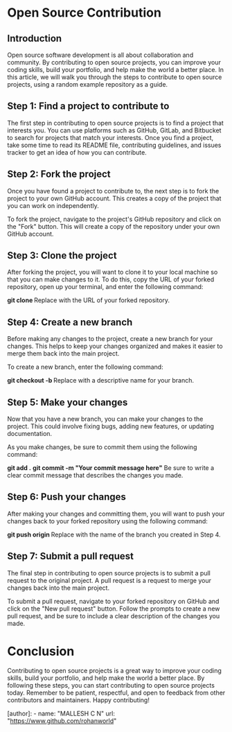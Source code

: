 # Open Source Contribution
## Introduction

Open source software development is all about collaboration and community. By contributing to open source projects, you can improve your coding skills, build your portfolio, and help make the world a better place. In this article, we will walk you through the steps to contribute to open source projects, using a random example repository as a guide.

## Step 1: Find a project to contribute to

The first step in contributing to open source projects is to find a project that interests you. You can use platforms such as GitHub, GitLab, and Bitbucket to search for projects that match your interests. Once you find a project, take some time to read its README file, contributing guidelines, and issues tracker to get an idea of how you can contribute.

## Step 2: Fork the project

Once you have found a project to contribute to, the next step is to fork the project to your own GitHub account. This creates a copy of the project that you can work on independently.

To fork the project, navigate to the project's GitHub repository and click on the "Fork" button. This will create a copy of the repository under your own GitHub account.

## Step 3: Clone the project

After forking the project, you will want to clone it to your local machine so that you can make changes to it. To do this, copy the URL of your forked repository, open up your terminal, and enter the following command:

**git clone <repository-url>**
Replace <repository-url> with the URL of your forked repository. 

## Step 4: Create a new branch

Before making any changes to the project, create a new branch for your changes. This helps to keep your changes organized and makes it easier to merge them back into the main project.

To create a new branch, enter the following command:

**git checkout -b <branch-name>**
Replace <branch-name> with a descriptive name for your branch.

## Step 5: Make your changes

Now that you have a new branch, you can make your changes to the project. This could involve fixing bugs, adding new features, or updating documentation.

As you make changes, be sure to commit them using the following command:

**git add .**
**git commit -m "Your commit message here"**
Be sure to write a clear commit message that describes the changes you made.

## Step 6: Push your changes

After making your changes and committing them, you will want to push your changes back to your forked repository using the following command:

**git push origin <branch-name>**
Replace <branch-name> with the name of the branch you created in Step 4.

## Step 7: Submit a pull request

The final step in contributing to open source projects is to submit a pull request to the original project. A pull request is a request to merge your changes back into the main project.

To submit a pull request, navigate to your forked repository on GitHub and click on the "New pull request" button. Follow the prompts to create a new pull request, and be sure to include a clear description of the changes you made.

# Conclusion

Contributing to open source projects is a great way to improve your coding skills, build your portfolio, and help make the world a better place. By following these steps, you can start contributing to open source projects today. Remember to be patient, respectful, and open to feedback from other contributors and maintainers. Happy contributing!

[author]:
    - name: "MALLESH C N"
        url: "https://www.github.com/rohanworld"

